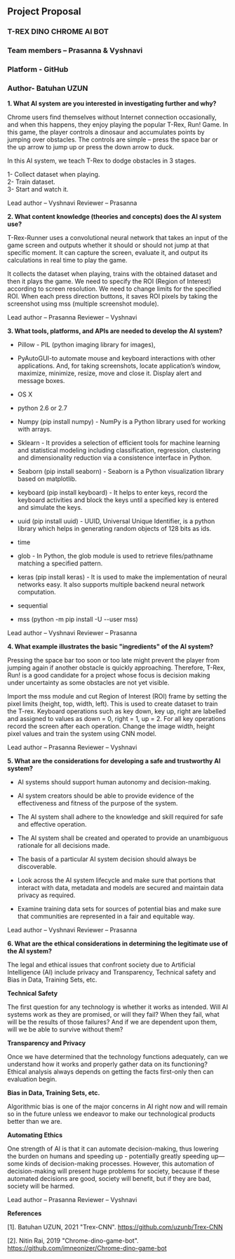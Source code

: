 ## Project Proposal 

### T-REX DINO CHROME AI BOT 

### Team members – Prasanna & Vyshnavi 

### Platform - GitHub

### Author- Batuhan UZUN 

**1. What AI system are you interested in investigating further and why?** 

Chrome users find themselves without Internet connection occasionally, and when this happens, they enjoy playing the popular T-Rex, Run! Game. In this game, the player controls a dinosaur and accumulates points by jumping over obstacles. The controls are simple – press the space bar or the up arrow to jump up or press the down arrow to duck. 

In this AI system, we teach T-Rex to dodge obstacles in 3 stages. 

1- Collect dataset when playing.  
2- Train dataset.  
3- Start and watch it. 

Lead author – Vyshnavi    Reviewer – Prasanna 

**2. What content knowledge (theories and concepts) does the AI system use?**

T-Rex-Runner uses a convolutional neural network that takes an input of the game screen and outputs whether it should or should not jump at that specific moment. It can capture the screen, evaluate it, and output its calculations in real time to play the game. 

It collects the dataset when playing, trains with the obtained dataset and then it plays the game. We need to specify the ROI (Region of Interest) according to screen resolution. We need to change limits for the specified ROI. When each press direction buttons, it saves ROI pixels by taking the screenshot using mss (multiple screenshot module).          

Lead author – Prasanna    Reviewer – Vyshnavi 

**3. What tools, platforms, and APIs are needed to develop the AI system?**

* Pillow - PIL (python imaging library for images), 

* PyAutoGUI-to automate mouse and keyboard interactions with other applications. And, for taking screenshots, locate application’s window, maximize, minimize, resize, move and close it. Display alert and message boxes. 

* OS X 

* python 2.6 or 2.7 

* Numpy (pip install numpy) - NumPy is a Python library used for working with arrays. 

* Sklearn - It provides a selection of efficient tools for machine learning and statistical modeling including classification, regression, clustering and dimensionality reduction via a consistence interface in Python.

* Seaborn (pip install seaborn) - Seaborn is a Python visualization library based on matplotlib. 

* keyboard (pip install keyboard) - It helps to enter keys, record the keyboard activities and block the keys until a specified key is entered and simulate the keys.

* uuid (pip install uuid) - UUID, Universal Unique Identifier, is a python library which helps in generating random objects of 128 bits as ids.

* time  

* glob - In Python, the glob module is used to retrieve files/pathname matching a specified pattern.

* keras (pip install keras) - It is used to make the implementation of neural networks easy. It also supports multiple backend neural network computation.

* sequential 

* mss (python -m pip install -U --user mss) 

Lead author – Vyshnavi    Reviewer – Prasanna 

**4. What example illustrates the basic "ingredients" of the AI system?** 

Pressing the space bar too soon or too late might prevent the player from jumping again if another obstacle is quickly approaching. Therefore, T-Rex, Run! is a good candidate for a project whose focus is decision making under uncertainty as some obstacles are not yet visible. 

Import the mss module and cut Region of Interest (ROI) frame by setting the pixel limits (height, top, width, left). This is used to create dataset to train the T-rex.  Keyboard operations such as key down, key up, right are labelled and assigned to values as down = 0, right = 1, up = 2. For all key operations record the screen after each operation. Change the image width, height pixel values and train the system using CNN model. 

Lead author – Prasanna    Reviewer – Vyshnavi 

**5. What are the considerations for developing a safe and trustworthy AI system?**

* AI systems should support human autonomy and decision-making.  

* AI system creators should be able to provide evidence of the effectiveness and fitness of the purpose of the system.  

* The AI system shall adhere to the knowledge and skill required for safe and effective operation. 

* The AI system shall be created and operated to provide an unambiguous rationale for all decisions made.  

* The basis of a particular AI system decision should always be discoverable. 

* Look across the AI system lifecycle and make sure that portions that interact with data, metadata and models are secured and maintain data privacy as required. 

* Examine training data sets for sources of potential bias and make sure that communities are represented in a fair and equitable way. 

Lead author – Vyshnavi    Reviewer – Prasanna 

**6. What are the ethical considerations in determining the legitimate use of the AI system?**

The legal and ethical issues that confront society due to Artificial Intelligence (AI) include 	privacy and Transparency, Technical safety and Bias in Data, Training Sets, etc. 

**Technical Safety** 

The first question for any technology is whether it works as intended. Will AI systems work as they are promised, or will they fail? When they fail, what will be the results of those failures? And if we are dependent upon them, will we be able to survive without them?

**Transparency and Privacy** 

Once we have determined that the technology functions adequately, can we understand how it works and properly gather data on its functioning? Ethical analysis always depends on getting the facts first-only then can evaluation begin. 

**Bias in Data, Training Sets, etc.** 

Algorithmic bias is one of the major concerns in AI right now and will remain so in the future unless we endeavor to make our technological products better than we are. 

**Automating Ethics** 

One strength of AI is that it can automate decision-making, thus lowering the burden on humans and speeding up - potentially greatly speeding up—some kinds of decision-making processes. However, this automation of decision-making will present huge problems for society, because if these automated decisions are good, society will benefit, but if they are bad, society will be harmed. 

Lead author – Prasanna    Reviewer – Vyshnavi 


**References**

[1]. Batuhan UZUN, 2021 "Trex-CNN". https://github.com/uzunb/Trex-CNN

[2]. Nitin Rai, 2019 "Chrome-dino-game-bot". https://github.com/imneonizer/Chrome-dino-game-bot



